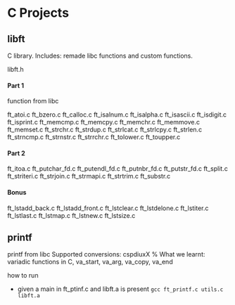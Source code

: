 # C Projects

## libft
C library. Includes: remade libc functions and custom functions.

libft.h

#### Part 1
function from libc

ft_atoi.c
ft_bzero.c
ft_calloc.c
ft_isalnum.c
ft_isalpha.c
ft_isascii.c
ft_isdigit.c
ft_isprint.c
ft_memcmp.c
ft_memcpy.c
ft_memchr.c
ft_memmove.c
ft_memset.c
ft_strchr.c
ft_strdup.c
ft_strlcat.c
ft_strlcpy.c
ft_strlen.c
ft_strncmp.c
ft_strnstr.c
ft_strrchr.c
ft_tolower.c
ft_toupper.c

#### Part 2
ft_itoa.c
ft_putchar_fd.c
ft_putendl_fd.c
ft_putnbr_fd.c
ft_putstr_fd.c
ft_split.c
ft_striteri.c
ft_strjoin.c
ft_strmapi.c
ft_strtrim.c
ft_substr.c

#### Bonus
ft_lstadd_back.c
ft_lstadd_front.c
ft_lstclear.c
ft_lstdelone.c
ft_lstiter.c
ft_lstlast.c
ft_lstmap.c
ft_lstnew.c
ft_lstsize.c

## printf
printf from libc
Supported conversions: cspdiuxX %
What we learnt: variadic functions in C, va_start, va_arg, va_copy, va_end


how to run
- given a main in ft_ptinf.c and libft.a is present
``gcc ft_printf.c utils.c libft.a``